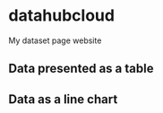 # datahubcloud

My dataset page website

## Data presented as a table

<FlatUiTable url="https://github.com/rufaro-dato/datahubcloud/blob/main/BTC-USD.csv" />

## Data as a line chart
<LineChart
  data="https://github.com/rufaro-dato/datahubcloud/blob/main/BTC-USD.csv"
  title="High x Year"
  xAxis="Date"
  yAxis="High"
/>
